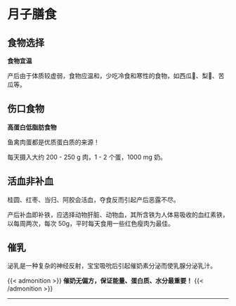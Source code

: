 # 月子膳食


## 食物选择

**食物宜温**

产后由于体质较虚弱，食物应温和，少吃冷食和寒性的食物，如西瓜🍉、梨🍐、苦瓜等。

## 伤口食物

**高蛋白低脂肪食物**

鱼禽肉蛋都是优质蛋白质的来源！

每天摄入大约 200 - 250 g 肉，1 - 2 个蛋，1000 mg 奶。

## 活血非补血

桂圆、红枣、当归、阿胶会活血，夺食反而引起产后恶露不尽。

产后补血即补铁，应选择动物肝脏、动物血，其所含铁为人体易吸收的血红素铁，以每周两次，每次 50g，平时每天食用一些红色瘦肉为最佳。

## 催乳

泌乳是一种复杂的神经反射，宝宝吸吮后引起催奶素分泌而使乳腺分泌乳汁。

{{< admonition >}}
**催奶无偏方，保证能量、蛋白质、水分最重要！**
{{< /admonition >}}

----


